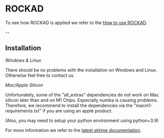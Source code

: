 
# ROCKAD

To see how ROCKAD is applied we refer to the [How to use ROCKAD](./docs/How_to_use_ROCKAD.ipynb).

--

## Installation

*Windows & Linux*

There should be no problems with the installation on Windows and Linux. Otherwise
feel free to contact us.

*Mac/Apple Silicon*

Unfortunately, some of the "all_extras" dependencies do not work on Mac silicon
later than and on M1 Chips. Especially numba is causing problems. Therefore, we recommend
to install the dependencies via the "macm1-requirements.txt" if you are using an apple product. 

(Also, you may need to setup your python environment using python=3.9)

For more information we refer to the [latest sktime documentation](https://www.sktime.net/en/latest/installation.html).
